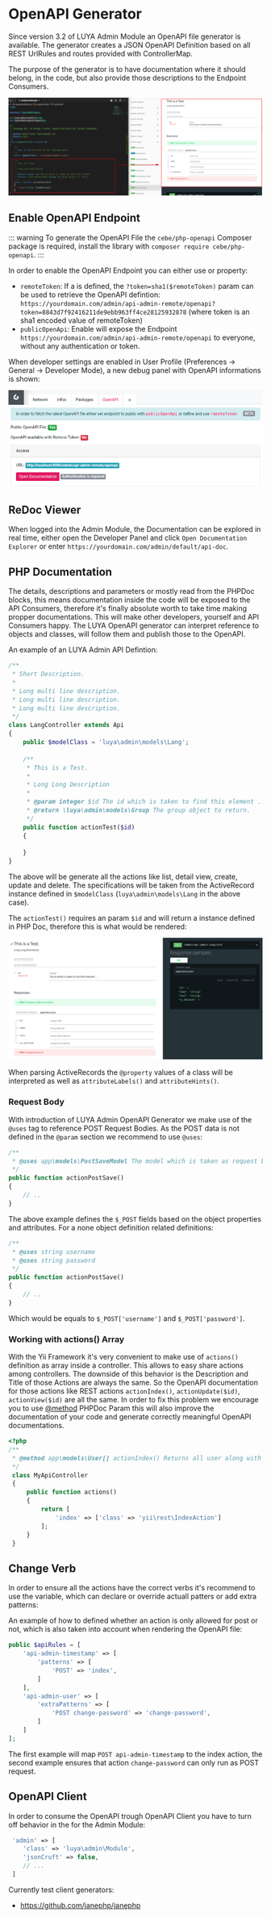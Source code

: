 # OpenAPI Generator

Since version 3.2 of LUYA Admin Module an OpenAPI file generator is available. The generator creates a JSON OpenAPI Definition based on all REST UrlRules and routes provided with ControllerMap.

The purpose of the generator is to have documentation where it should belong, in the code, but also provide those descriptions to the Endpoint Consumers.

![OpenAPI Custom Action](../img/openapi-code-to-redoc.png "OpenAPI Custom Action")

## Enable OpenAPI Endpoint

::: warning
To generate the OpenAPI File the `cebe/php-openapi` Composer package is required, install the library with `composer require cebe/php-openapi`.
:::

In order to enable the OpenAPI Endpoint you can either use <class name="luya\web\Application" prop="remoteToken" /> or <class name="luya\admin\Module" prop="publicOpenApi" /> property:

+ `remoteToken`: If a <class name="luya\web\Application" prop="remoteToken" /> is defined, the `?token=sha1($remoteToken)` param can be used to retrieve the OpenAPI defintion: `https://yourdomain.com/admin/api-admin-remote/openapi?token=8843d7f92416211de9ebb963ff4ce28125932878` (where token is an sha1 encoded value of remoteToken)
+ `publicOpenApi`: Enable <class name="luya\admin\Module" prop="publicOpenApi" /> will expose the Endpoint `https://yourdomain.com/admin/api-admin-remote/openapi` to everyone, without any authentication or token.

When developer settings are enabled in User Profile (Preferences -> General -> Developer Mode), a new debug panel with OpenAPI informations is shown:

![OpenAPI Toolbar](../img/debug-toolbar-openapi-2.png "OpenAPI Toolbar")

## ReDoc Viewer

When logged into the Admin Module, the Documentation can be explored in real time, either open the Developer Panel and click `Open Documentation Explorer` or enter `https://yourdomain.com/admin/default/api-doc`.

## PHP Documentation

The details, descriptions and parameters or mostly read from the PHPDoc blocks, this means documentation inside the code will be exposed to the API Consumers, therefore it's finally absolute worth to take time making propper documentations. This will make other developers, yourself and API Consumers happy. The LUYA OpenAPI generator can interpret reference to objects and classes, will follow them and publish those to the OpenAPI.

An example of an LUYA Admin API Defintion:

```php
/**
 * Short Description.
 *
 * Long multi line description.
 * Long multi line description.
 * Long multi line description.
 */
class LangController extends Api
{
    public $modelClass = 'luya\admin\models\Lang';

    /**
     * This is a Test.
     *
     * Long Long Description
     * 
     * @param integer $id The id which is taken to find this element ...
     * @return \luya\admin\models\Group The group object to return.
     */
    public function actionTest($id)
    {

    }
}
```

The above <class name="luya\admin\ngrest\base\Api" /> will be generate all the <class name="luya\rest\ActiveController" /> actions like list, detail view, create, update and delete. The specifications will be taken from the ActiveRecord instance defined in `$modelClass` (`luya\admin\models\Lang` in the above case).

The `actionTest()` requires an param `$id` and will return a <class name="luya\admin\models\Group" /> instance defined in PHP Doc, therefore this is what would be rendered:

![OpenAPI Custom Action](../img/openapi-custom-action.png "OpenAPI Custom Action")

When parsing ActiveRecords the `@property` values of a class will be interpreted as well as `attributeLabels()` and `attributeHints()`.

### Request Body

With introduction of LUYA Admin OpenAPI Generator we make use of the `@uses` tag to reference POST Request Bodies. As the POST data is not defined in the `@param` section we recommend to use `@uses`:

```php
/**
 * @uses app\models\PostSaveModel The model which is taken as request body.
 */
public function actionPostSave()
{
    // ..
}
```

The above example defines the `$_POST` fields based on the object properties and attributes. For a none object definition related definitions:

```php
/**
 * @uses string username
 * @uses string password
 */
public function actionPostSave()
{
    // ..
}
```

Which would be equals to `$_POST['username']` and `$_POST['password']`.

### Working with actions() Array

With the Yii Framework it's very convenient to make use of `actions()` definition as array inside a controller. This allows to easy share actions among controllers. The downside of this behavior is the Description and Title of those Actions are always the same. So the OpenAPI documentation for those actions like REST actions `actionIndex()`, `actionUpdate($id)`, `actionView($id)` are all the same. In order to fix this problem we encourage you to use [@method](https://docs.phpdoc.org/latest/references/phpdoc/tags/method.html) PHPDoc Param this will also improve the documentation of your code and generate correctly meaningful OpenAPI documentations.

```php
<?php
/**
 * @method app\models\User[] actionIndex() Returns all user along with ........
 */
 class MyApiController
 {
     public function actions()
     {
         return [
             'index' => ['class' => 'yii\rest\IndexAction']
         ];
     }
 }
```

## Change Verb

In order to ensure all the actions have the correct verbs it's recommend to use the <class name="luya\base\Module" prop="urlRules" /> variable, which can declare or override actuall <class name="yii\rest\UrlRule" /> patters or add extra patterns:

An example of how to defined whether an action is only allowed for post or not, which is also taken into account when rendering the OpenAPI file:

```php
public $apiRules = [
    'api-admin-timestamp' => [
        'patterns' => [
            'POST' => 'index',
        ]
    ],
    'api-admin-user' => [
        'extraPatterns' => [
            'POST change-password' => 'change-password',
        ]
    ]
];
```

The first example will map `POST api-admin-timestamp` to the index action, the second example ensures that action `change-password` can only run as POST request.

## OpenAPI Client

In order to consume the OpenAPI trough OpenAPI Client you have to turn off <class name="luya\admin\Module" prop="jsonCruft" /> behavior in the <class name="luya\Config" /> for the Admin Module:

```php
 'admin' => [
    'class' => 'luya\admin\Module',
    'jsonCruft' => false,
    // ...
 ]
```

Currently test client generators:

+ https://github.com/janephp/janephp
